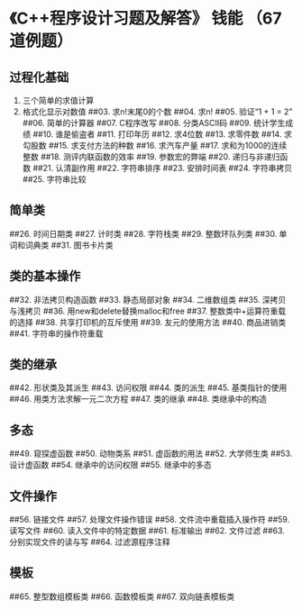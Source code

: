 # 《C++程序设计习题及解答》 钱能 （67道例题）
## 过程化基础
01. 三个简单的求值计算
02. 格式化显示对数值
##03. 求n!末尾0的个数
##04. 求n!
##05. 验证“1 + 1 = 2”
##06. 简单的计算器
##07. C程序改写
##08. 分类ASCII码
##09. 统计学生成绩
##10. 谁是偷盗者
##11. 打印年历
##12. 求4位数
##13. 求零件数
##14. 求勾股数
##15. 求支付方法的种数
##16. 求汽车产量
##17. 求和为1000的连续整数
##18. 测评内联函数的效率
##19. 参数宏的弊端
##20. 递归与非递归函数
##21. 认清副作用
##22. 字符串排序
##23. 安排时间表
##24. 字符串拷贝
##25. 字符串比较

## 简单类
##26. 时间日期类
##27. 计时类
##28. 字符栈类
##29. 整数环队列类
##30. 单词和词典类
##31. 图书卡片类

## 类的基本操作
##32. 非法拷贝构造函数
##33. 静态局部对象
##34. 二维数组类
##35. 深拷贝与浅拷贝
##36. 用new和delete替换malloc和free
##37. 整数类中+运算符重载的选择
##38. 共享打印机的互斥使用
##39. 友元的使用方法
##40. 商品进销类
##41. 字符串的操作符重载

## 类的继承
##42. 形状类及其派生
##43. 访问权限
##44. 类的派生
##45. 基类指针的使用
##46. 用类方法求解一元二次方程
##47. 类的继承
##48. 类继承中的构造

## 多态
##49. 窥探虚函数
##50. 动物类系
##51. 虚函数的用法
##52. 大学师生类
##53. 设计虚函数
##54. 继承中的访问权限
##55. 继承中的多态

## 文件操作
##56. 链接文件
##57. 处理文件操作错误
##58. 文件流中重载插入操作符
##59. 读写文件
##60. 读入文件中的特定数据
##61. 标准输出
##62. 文件过滤
##63. 分别实现文件的读与写
##64. 过滤源程序注释

## 模板
##65. 整型数组模板类
##66. 函数模板类
##67. 双向链表模板类